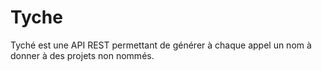 # Tyche
Tyché est une API REST permettant de générer à chaque appel un nom à donner à des projets non nommés.
